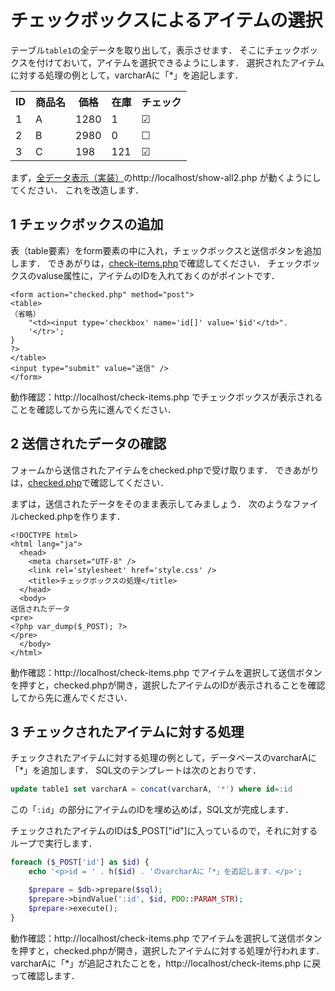 # チェックボックスによるアイテムの選択

テーブル`table1`の全データを取り出して，表示させます．
そこにチェックボックスを付けておいて，アイテムを選択できるようにします．
選択されたアイテムに対する処理の例として，varcharAに「*」を追記します．

<table>
  <tr>
    <th>ID</th>
    <th>商品名</th>
    <th>価格</th>
    <th>在庫</th>
    <th>チェック</th>
  </tr>
<tr><td>1</td><td>A</td><td>1280</td><td>1</td><td>☑</td></tr><tr><td>2</td><td>B</td><td>2980</td><td>0</td><td>☐</td></tr><tr><td>3</td><td>C</td><td>198</td><td>121</td><td>☑</td></tr></table>

まず，[全データ表示（実装）](../show-all/)のhttp://localhost/show-all2.php が動くようにしてください．
これを改造します．

## 1 チェックボックスの追加

表（table要素）をform要素の中に入れ，チェックボックスと送信ボタンを追加します．
できあがりは，[check-items.php](check-items.php)で確認してください．
チェックボックスのvaluse属性に，アイテムのIDを入れておくのがポイントです．

```
<form action="checked.php" method="post">
<table>
（省略）
    "<td><input type='checkbox' name='id[]' value='$id'</td>".
    '</tr>';
}
?>
</table>
<input type="submit" value="送信" />
</form>
```

動作確認：http://localhost/check-items.php でチェックボックスが表示されることを確認してから先に進んでください．

## 2 送信されたデータの確認

フォームから送信されたアイテムをchecked.phpで受け取ります．
できあがりは，[checked.php](checked.php)で確認してください．

まずは，送信されたデータをそのまま表示してみましょう．
次のようなファイルchecked.phpを作ります．

```
<!DOCTYPE html>
<html lang="ja">
  <head>
    <meta charset="UTF-8" />
    <link rel='stylesheet' href='style.css' />
    <title>チェックボックスの処理</title>
  </head>
  <body>
送信されたデータ
<pre>
<?php var_dump($_POST); ?>
</pre>
  </body>
</html>
```

動作確認：http://localhost/check-items.php でアイテムを選択して送信ボタンを押すと，checked.phpが開き，選択したアイテムのIDが表示されることを確認してから先に進んでください．

## 3 チェックされたアイテムに対する処理

チェックされたアイテムに対する処理の例として，データベースのvarcharAに「*」を追加します．
SQL文のテンプレートは次のとおりです．

```sql
update table1 set varcharA = concat(varcharA, '*') where id=:id
```

この「`:id`」の部分にアイテムのIDを埋め込めば，SQL文が完成します．

チェックされたアイテムのIDは$_POST["id"]に入っているので，それに対するループで実行します．

```php
foreach ($_POST['id'] as $id) {
    echo '<p>id = ' . h($id) . 'のvarcharAに「*」を追記します．</p>';

    $prepare = $db->prepare($sql);
    $prepare->bindValue(':id', $id, PDO::PARAM_STR);
    $prepare->execute();
}
```

動作確認：http://localhost/check-items.php でアイテムを選択して送信ボタンを押すと，checked.phpが開き，選択したアイテムに対する処理が行われます．varcharAに「*」が追記されたことを，http://localhost/check-items.php に戻って確認します．
